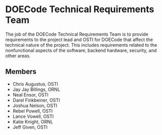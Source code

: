 # DOECode Technical Requirements Team
The job of the DOECode Technical Requirements Team is to provide requirements to the project lead and OSTI for DOECode that affect the technical nature of the project. This includes requirements related to the nonfunctional aspects of the software, backend hardware, security, and other areas. 

## Members
- Chris Augustus, OSTI
- Jay Jay Billings, ORNL
- Neal Ensor, OSTI
- Darel Finkbeiner, OSTI
- Joshua Nelson, OSTI
- Rebel Powell, OSTI
- Lance Vowell, OSTI
- Katie Knight, ORNL
- Jeff Given, OSTI
